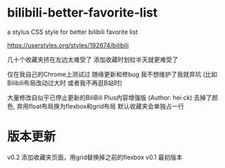 # bilibili-better-favorite-list
a stylus CSS style for better bilibili favorite list

https://userstyles.org/styles/192674/bilibili

几十个收藏夹挤在左边太难受了
添加收藏时划拉半天就更难受了

仅在我自己的Chrome上测试过
随缘更新和修bug 我不想维护了我就弃坑
(比如Bilibili布局改动过大时 或者我不再逛B站时)

大量修改自似乎已停止更新的BiliBili Plus内容增强版 (Author: hei ck)
去掉了颜色, 弃用float布局换为flexbox和grid布局
默认收藏夹会单独占一行


# 版本更新
v0.2 添加收藏夹页面，用grid替换掉之前的flexbox
v0.1 最初版本
